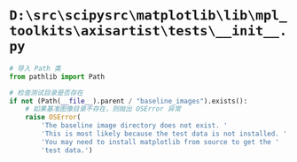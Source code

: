 # `D:\src\scipysrc\matplotlib\lib\mpl_toolkits\axisartist\tests\__init__.py`

```py
# 导入 Path 类
from pathlib import Path

# 检查测试目录是否存在
if not (Path(__file__).parent / "baseline_images").exists():
    # 如果基准图像目录不存在，则抛出 OSError 异常
    raise OSError(
        'The baseline image directory does not exist. '
        'This is most likely because the test data is not installed. '
        'You may need to install matplotlib from source to get the '
        'test data.')
```